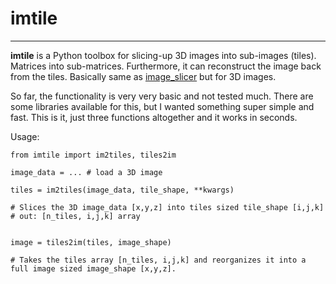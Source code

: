 # imtile
-------------------------------------------


**imtile** is a Python toolbox for slicing-up 3D images into sub-images (tiles). Matrices into sub-matrices.
Furthermore, it can reconstruct the image back from the tiles.
Basically same as [image_slicer](https://github.com/samdobson/image_slicer) but for 3D images. 

So far, the functionality is very very basic and not tested much. There are some libraries available for this,
but I wanted something super simple and fast. This is it, just three functions altogether and it works in seconds.

Usage:

```
from imtile import im2tiles, tiles2im

image_data = ... # load a 3D image

tiles = im2tiles(image_data, tile_shape, **kwargs)

# Slices the 3D image_data [x,y,z] into tiles sized tile_shape [i,j,k]
# out: [n_tiles, i,j,k] array


image = tiles2im(tiles, image_shape)

# Takes the tiles array [n_tiles, i,j,k] and reorganizes it into a full image sized image_shape [x,y,z].
```
  
